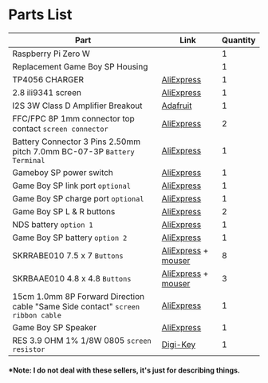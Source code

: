 # Parts List

| Part | Link | Quantity |
| --- | --- | --- |
| Raspberry Pi Zero W |  | 1
| Replacement Game Boy SP Housing |  | 1
| TP4056 CHARGER | [AliExpress](https://www.aliexpress.com/item/Smart-Electronics-5V-Micro-USB-1A-18650-Lithium-Battery-Charging-Board-With-Protection-Charger-Module-for/32500042672.html) | 1
| 2.8 ili9341 screen | [AliExpress](https://www.aliexpress.com/item/1pcs-2-8-inch-TFT-LCD-Module-without-Touch-Panel-ILI9341-Drive-IC-240-RGB-320/32845973656.html) |1
| I2S 3W Class D Amplifier Breakout | [Adafruit](https://www.adafruit.com/product/3006) | 1
| FFC/FPC 8P 1mm connector top contact `screen connector`  | [AliExpress](https://www.aliexpress.com/item/Free-shipping-20pc-FFC-FPC-8P-1mm-Pitch-Cable-socke-Flat-Connector-TOP-Contact-8PIN/32804414556.html) | 2
| Battery Connector 3 Pins 2.50mm pitch 7.0mm BC-07-3P `Battery Terminal` | [AliExpress](https://www.aliexpress.com/item/Spring-Battery-Connector-3-Pins-2-50mm-pitch-7-0mm-Height-with-locators-0-5A-50V/32644339400.html) | 1
| Gameboy SP power switch | [AliExpress](https://www.aliexpress.com/item/Replacement-Power-Switch-for-GBA-SP-GBC-GBA-GameBoy-Advance-SP-ON-OFF-charger-Swicth-Original/32830223581.html) | 1
| Game Boy SP link port `optional` | [AliExpress](https://www.aliexpress.com/item/50PCS-Link-Connector-Plug-Connect-Port-Jack-For-Nintendo-Gameboy-Advance-GBA-SP-Console-Link-Socket/32826456438.html) | 1
| Game Boy SP charge port `optional` | [AliExpress](https://www.aliexpress.com/item/1pcs-lot-power-Jack-Socket-Charger-Dock-Port-Connector-charging-socket-For-Nintendo-DS-GBA-SP/32809896003.html) | 1
| Game Boy SP L & R buttons | [AliExpress](https://www.aliexpress.com/item/4Pin-Shoulder-Trigger-L-R-Key-Button-Micro-Switch-for-Nintendo-Gameboy-GBA-SP/32859474159.html) | 2
| NDS battery `option 1`| [AliExpress](https://www.aliexpress.com/item/850mAh-Rechargeable-Lithium-ion-Battery-Tool-Pack-Kit-for-Nintendo-DS-NDS/32229547624.html) | 1
| Game Boy SP battery `option 2` | [AliExpress](https://www.aliexpress.com/item/2-x-850mAh-For-Nintendo-GBA-SP-Battery-3-7V-Rechargeable-Batteries-Li-Ion-Lithium-Replacement/32844990857.html) | 1
| SKRRABE010 7.5 x 7 `Buttons` | [AliExpress](https://www.aliexpress.com/store/product/20PCS-LOT-ALPS-alpine-SKRRABE010-thin-long-life-patch-switch-7-5-7-0-6-slice/3171007_32830442473.html) + [mouser](https://www.mouser.com/ProductDetail/ALPS/SKRRABE010?qs=%2fha2pyFadujF0yRQpirTuEaTnZUGls%2fPqc6DAOyEN%252bc%3d) | 8
| SKRBAAE010 4.8 x 4.8 `Buttons`  | [AliExpress](https://www.aliexpress.com/store/product/20PCS-LOT-ALPS-alpine-SKRBAAE010-patch-switch-SKRBACE010-slice-switch-4-8-4-8-0-55/3171007_32829784727.html) + [mouser](https://www.mouser.com/ProductDetail/ALPS/SKRBAAE010?qs=N5Jky1br14OTzsMi%2FXTU1Q%3D%3D) | 3
| 15cm 1.0mm 8P Forward Direction cable "Same Side contact" `screen ribbon cable` | [AliExpress](https://www.aliexpress.com/item/10Pcs-FPC-Flexible-Flat-Cable-FFC-1MM-150MM-A-B-type-interface-4P-5P-6P-8P/32902412113.html) | 1
| Game Boy SP Speaker | [AliExpress](https://www.aliexpress.com/item/2Pcs-Audio-Replacement-Part-for-Nintendo-Gameboy-Advance-SP-For-GBA-SP-Speaker/32829196356.html) | 1
| RES 3.9 OHM 1% 1/8W 0805 `screen resistor` | [Digi-Key](https://www.digikey.com/short/j1j12v) | 1

#### *Note: I do not deal with these sellers, it's just for describing things.